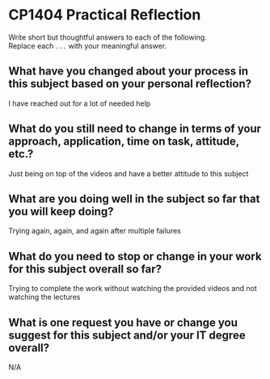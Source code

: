 # CP1404 Practical Reflection

Write short but thoughtful answers to each of the following.  
Replace each `...` with your meaningful answer.

## What have you changed about your process in this subject based on your personal reflection?

I have reached out for a lot of needed help 

## What do you still need to change in terms of your approach, application, time on task, attitude, etc.?

Just being on top of the videos and have a better attitude to this subject

## What are you doing well in the subject so far that you will keep doing?

Trying again, again, and again after multiple failures

## What do you need to stop or change in your work for this subject overall so far?

Trying to complete the work without watching the provided videos and not watching the lectures

## What is one request you have or change you suggest for this subject and/or your IT degree overall?

N/A
